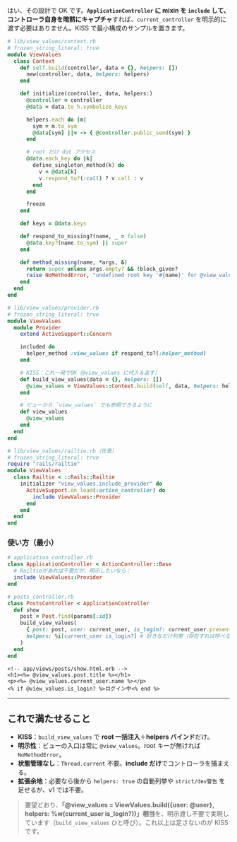 はい、その設計で OK です。**`ApplicationController` に mixin を `include` して、コントローラ自身を暗黙にキャプチャ**すれば、`current_controller` を明示的に渡す必要はありません。KISS で最小構成のサンプルを置きます。

```rb
# lib/view_values/context.rb
# frozen_string_literal: true
module ViewValues
  class Context
    def self.build(controller, data = {}, helpers: [])
      new(controller, data, helpers: helpers)
    end

    def initialize(controller, data, helpers:)
      @controller = controller
      @data = data.to_h.symbolize_keys

      helpers.each do |m|
        sym = m.to_sym
        @data[sym] ||= -> { @controller.public_send(sym) }
      end

      # root だけ dot アクセス
      @data.each_key do |k|
        define_singleton_method(k) do
          v = @data[k]
          v.respond_to?(:call) ? v.call : v
        end
      end

      freeze
    end

    def keys = @data.keys

    def respond_to_missing?(name, _ = false)
      @data.key?(name.to_sym) || super
    end

    def method_missing(name, *args, &)
      return super unless args.empty? && !block_given?
      raise NoMethodError, "undefined root key '#{name}' for @view_values"
    end
  end
end
```

```rb
# lib/view_values/provider.rb
# frozen_string_literal: true
module ViewValues
  module Provider
    extend ActiveSupport::Concern

    included do
      helper_method :view_values if respond_to?(:helper_method)
    end

    # KISS：これ一発でOK（@view_values に代入＆返す）
    def build_view_values(data = {}, helpers: [])
      @view_values = ViewValues::Context.build(self, data, helpers: helpers)
    end

    # ビューから `view_values` でも参照できるように
    def view_values
      @view_values
    end
  end
end
```

```rb
# lib/view_values/railtie.rb（任意）
# frozen_string_literal: true
require "rails/railtie"
module ViewValues
  class Railtie < ::Rails::Railtie
    initializer "view_values.include_provider" do
      ActiveSupport.on_load(:action_controller) do
        include ViewValues::Provider
      end
    end
  end
end
```

### 使い方（最小）

```rb
# application_controller.rb
class ApplicationController < ActionController::Base
  # Railtieがあれば不要だが、明示したいなら：
  include ViewValues::Provider
end
```

```rb
# posts_controller.rb
class PostsController < ApplicationController
  def show
    post = Post.find(params[:id])
    build_view_values(
      { post: post, user: current_user, is_login?: current_user.present? },
      helpers: %i[current_user is_login?] # 好きなだけ列挙（存在すれば呼べる）
    )
  end
end
```

```erb
<!-- app/views/posts/show.html.erb -->
<h1><%= @view_values.post.title %></h1>
<p><%= @view_values.current_user.name %></p>
<% if @view_values.is_login? %>ログイン中<% end %>
```

---

## これで満たせること

- **KISS**：`build_view_values` で **root 一括注入**＋**helpers バインド**だけ。
- **明示性**：ビューの入口は常に `@view_values`。root キーが無ければ `NoMethodError`。
- **状態管理なし**：`Thread.current` 不要。**include だけ**でコントローラを捕まえる。
- **拡張余地**：必要なら後から `helpers: true` の自動列挙や `strict/dev警告` を足せるが、v1 では不要。

> 要望どおり、**「@view_values = ViewValues.build({user: @user}, helpers: %w(current_user is_login?))」相当**を、明示渡し不要で実現しています（`build_view_values` ひと呼び）。これ以上は足さないのが KISS です。
